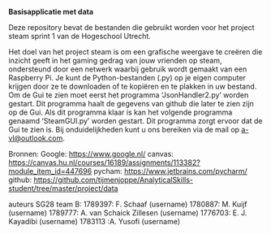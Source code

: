 <t><b>Basisapplicatie met data</t></b>


Deze repository bevat de bestanden die gebruikt worden voor het project steam sprint 1 van de Hogeschool Utrecht. 

Het doel van het project steam is om een grafische weergave te creëren die inzicht geeft in het gaming gedrag van jouw vrienden op steam, ondersteund door een netwerk waarbij 	gebruik wordt gemaakt van een Raspberry Pi.
Je kunt de Python-bestanden (.py) op je eigen computer krijgen door ze te downloaden of te kopiëren en te plakken in uw bestand. 
Om de Gui te zien moet eerst het programma ‘JsonHandler2.py’ worden gestart. 
Dit programma haalt de gegevens van github die later te zien zijn op de Gui. Als dit programma klaar is kan het volgende programma genaamd ‘SteamGUI.py’ worden gestart. Dit programma zorgt ervoor dat de Gui te zien is.
Bij onduidelijkheden kunt u ons bereiken via de mail op a-vl@outlook.com.
 
Bronnen:
Google: https://www.google.nl/ 
canvas: https://canvas.hu.nl/courses/16189/assignments/113382?module_item_id=447696
pycham: https://www.jetbrains.com/pycharm/
github: https://github.com/tijmenjoppe/AnalyticalSkills-student/tree/master/project/data
 
auteurs SG28 team B:
1789397: F. Schaaf (username)
1780887: M. Kuijf (username)
1789777: A. van Schaick Zillesen (username)
1776703: E. J. Kayadibi (username)
1783113 :A. Yusofi (username)
